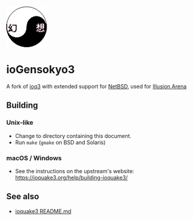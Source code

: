 ![](img/illusion.png)

# ioGensokyo3
A fork of [ioq3](https://github.com/ioquake/ioq3) with extended support for [NetBSD](https://www.netbsd.org), used for [Illusion Arena](http://illusion-arena.twilightparadox.com)

## Building

### Unix-like
* Change to directory containing this document.
* Run `make` (`gmake` on BSD and Solaris)

### macOS / Windows
* See the instructions on the upstream's website: https://ioquake3.org/help/building-ioquake3/

## See also
* [ioquake3 README.md](ioq3-readme.md)
